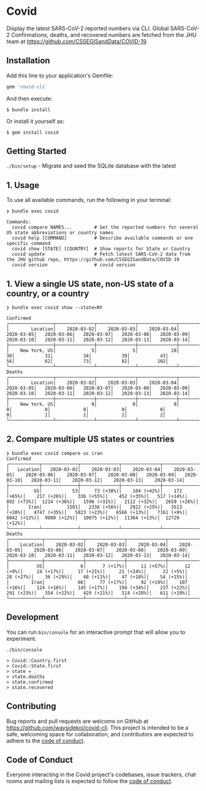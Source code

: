# Covid

Display the latest SARS-CoV-2 reported numbers via CLI. Global SARS-CoV-2 Confirmations, deaths, and
recovered numbers are fetched from the JHU team at https://github.com/CSSEGISandData/COVID-19.

## Installation

Add this line to your application's Gemfile:

```ruby
gem 'covid-cli'
```

And then execute:

    $ bundle install

Or install it yourself as:

    $ gem install covid

## Getting Started

`./bin/setup` - Migrate and seed the SQLite database with the latest

## 1. Usage

To use all available commands, run the following in your terminal:
```
❯ bundle exec covid

Commands:
  covid compare NAMES...        # Get the reported numbers for several US state abbreviations or country names
  covid help [COMMAND]          # Describe available commands or one specific command
  covid show [STATE] [COUNTRY]  # Show reports for State or Country
  covid update                  # Fetch latest SARS-CoV-2 data from the JHU github repo, https://github.com/CSSEGISandData/COVID-19
  covid version                 # covid version
```

## 1. View a single US state, non-US state of a country, or a country
```
❯ bundle exec covid show --state=NY

Confirmed
┌────────────────┬──────────────┬──────────────┬──────────────┬──────────────┬─────────────┬─────────────┬─────────────┬─────────────┬─────────────┬─────────────┬─────────────┬─────────────┬─────────────┐
│        Location│    2020-03-02│    2020-03-03│    2020-03-04│    2020-03-05│   2020-03-06│   2020-03-07│   2020-03-08│   2020-03-09│   2020-03-10│   2020-03-11│   2020-03-12│   2020-03-13│   2020-03-14│
├────────────────┼──────────────┼──────────────┼──────────────┼──────────────┼─────────────┼─────────────┼─────────────┼─────────────┼─────────────┼─────────────┼─────────────┼─────────────┼─────────────┤
│    New York, US│             5│             5│            28│            30│           31│           34│           39│           43│           56│           62│           73│           82│          102│
└────────────────┴──────────────┴──────────────┴──────────────┴──────────────┴─────────────┴─────────────┴─────────────┴─────────────┴─────────────┴─────────────┴─────────────┴─────────────┴─────────────┘
Deaths
┌────────────────┬──────────────┬──────────────┬──────────────┬──────────────┬─────────────┬─────────────┬─────────────┬─────────────┬─────────────┬─────────────┬─────────────┬─────────────┬─────────────┐
│        Location│    2020-03-02│    2020-03-03│    2020-03-04│    2020-03-05│   2020-03-06│   2020-03-07│   2020-03-08│   2020-03-09│   2020-03-10│   2020-03-11│   2020-03-12│   2020-03-13│   2020-03-14│
├────────────────┼──────────────┼──────────────┼──────────────┼──────────────┼─────────────┼─────────────┼─────────────┼─────────────┼─────────────┼─────────────┼─────────────┼─────────────┼─────────────┤
│    New York, US│             0│             0│             0│             0│            0│            0│            0│            0│            0│            1│            1│            2│            2│
└────────────────┴──────────────┴──────────────┴──────────────┴──────────────┴─────────────┴─────────────┴─────────────┴─────────────┴─────────────┴─────────────┴─────────────┴─────────────┴─────────────┘
```

## 2. Compare multiple US states or countries
```
❯ bundle exec covid compare us iran
Confirmed
┌───────────┬─────────────┬──────────────┬──────────────┬──────────────┬──────────────┬──────────────┬──────────────┬─────────────┬─────────────┬─────────────┬──────────────┬──────────────┬──────────────┐
│   Location│   2020-03-02│    2020-03-03│    2020-03-04│    2020-03-05│    2020-03-06│    2020-03-07│    2020-03-08│   2020-03-09│   2020-03-10│   2020-03-11│    2020-03-12│    2020-03-13│    2020-03-14│
├───────────┼─────────────┼──────────────┼──────────────┼──────────────┼──────────────┼──────────────┼──────────────┼─────────────┼─────────────┼─────────────┼──────────────┼──────────────┼──────────────┤
│         US│           53│     73 (+38%)│    104 (+42%)│    172 (+65%)│    217 (+26%)│    336 (+55%)│    452 (+35%)│   517 (+14%)│   892 (+73%)│  1214 (+36%)│   1596 (+31%)│   2112 (+32%)│   2659 (+26%)│
│       Iran│         1501│   2336 (+56%)│   2922 (+25%)│   3513 (+20%)│   4747 (+35%)│   5823 (+23%)│   6566 (+13%)│   7161 (+9%)│  8042 (+12%)│  9000 (+12%)│  10075 (+12%)│  11364 (+13%)│  12729 (+12%)│
└───────────┴─────────────┴──────────────┴──────────────┴──────────────┴──────────────┴──────────────┴──────────────┴─────────────┴─────────────┴─────────────┴──────────────┴──────────────┴──────────────┘
Deaths
┌────────────┬──────────────┬──────────────┬──────────────┬──────────────┬──────────────┬──────────────┬──────────────┬──────────────┬─────────────┬─────────────┬─────────────┬─────────────┬─────────────┐
│    Location│    2020-03-02│    2020-03-03│    2020-03-04│    2020-03-05│    2020-03-06│    2020-03-07│    2020-03-08│    2020-03-09│   2020-03-10│   2020-03-11│   2020-03-12│   2020-03-13│   2020-03-14│
├────────────┼──────────────┼──────────────┼──────────────┼──────────────┼──────────────┼──────────────┼──────────────┼──────────────┼─────────────┼─────────────┼─────────────┼─────────────┼─────────────┤
│          US│             6│      7 (+17%)│     11 (+57%)│      12 (+9%)│     14 (+17%)│     17 (+21%)│     21 (+24%)│      22 (+5%)│    28 (+27%)│    36 (+29%)│    40 (+11%)│    47 (+18%)│    54 (+15%)│
│        Iran│            66│     77 (+17%)│     92 (+19%)│    107 (+16%)│    124 (+16%)│    145 (+17%)│    194 (+34%)│    237 (+22%)│   291 (+23%)│   354 (+22%)│   429 (+21%)│   514 (+20%)│   611 (+19%)│
└────────────┴──────────────┴──────────────┴──────────────┴──────────────┴──────────────┴──────────────┴──────────────┴──────────────┴─────────────┴─────────────┴─────────────┴─────────────┴─────────────┘
```

## Development
You can run `bin/console` for an interactive prompt that will allow you to experiment.
```
./bin/console
```
```
> Covid::Country.first
> Covid::State.first
> state = _
> state.deaths
> state.confirmed
> state.recovered
```

## Contributing

Bug reports and pull requests are welcome on GitHub at https://github.com/waysidekoi/covid-cli. This project is intended to be a safe, welcoming space for collaboration, and contributors are expected to adhere to the [code of conduct](https://github.com/waysidekoi/covid/blob/master/CODE_OF_CONDUCT.md).


## Code of Conduct

Everyone interacting in the Covid project's codebases, issue trackers, chat rooms and mailing lists is expected to follow the [code of conduct](https://github.com/waysidekoi/covid/blob/master/CODE_OF_CONDUCT.md).
